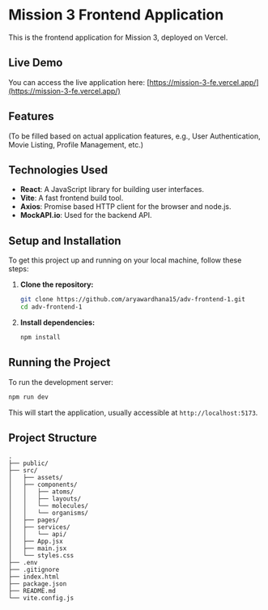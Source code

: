 # Mission 3 Frontend Application

This is the frontend application for Mission 3, deployed on Vercel.

## Live Demo

You can access the live application here: [https://mission-3-fe.vercel.app/](https://mission-3-fe.vercel.app/)

## Features

(To be filled based on actual application features, e.g., User Authentication, Movie Listing, Profile Management, etc.)

## Technologies Used

*   **React**: A JavaScript library for building user interfaces.
*   **Vite**: A fast frontend build tool.
*   **Axios**: Promise based HTTP client for the browser and node.js.
*   **MockAPI.io**: Used for the backend API.

## Setup and Installation

To get this project up and running on your local machine, follow these steps:

1.  **Clone the repository:**
    ```bash
    git clone https://github.com/aryawardhana15/adv-frontend-1.git
    cd adv-frontend-1
    ```

2.  **Install dependencies:**
    ```bash
    npm install
    ```


## Running the Project

To run the development server:

```bash
npm run dev
```

This will start the application, usually accessible at `http://localhost:5173`.

## Project Structure

```
.
├── public/
├── src/
│   ├── assets/
│   ├── components/
│   │   ├── atoms/
│   │   ├── layouts/
│   │   └── molecules/
│   │   └── organisms/
│   ├── pages/
│   ├── services/
│   │   └── api/
│   ├── App.jsx
│   ├── main.jsx
│   └── styles.css
├── .env
├── .gitignore
├── index.html
├── package.json
├── README.md
└── vite.config.js
